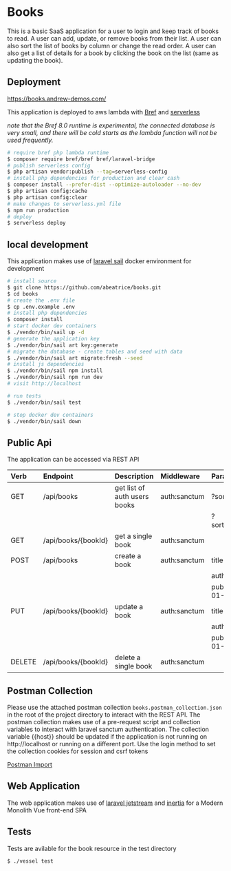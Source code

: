 # Books

This is a basic SaaS application for a user to login and keep track of books to read.
A user can add, update, or remove books from their list.
A user can also sort the list of books by column or change the read order.
A user can also get a list of details for a book by clicking the book on the list (same as updating the book).

## Deployment

https://books.andrew-demos.com/

This application is deployed to aws lambda with [Bref](https://bref.sh/docs/frameworks/laravel.html) and [serverless](https://www.serverless.com/)

*note that the Bref 8.0 runtime is experimental, the connected database is very small, and there will be cold starts as the lambda function will not be used frequently.*

```sh
# require bref php lambda runtime
$ composer require bref/bref bref/laravel-bridge
# publish serverless config
$ php artisan vendor:publish --tag=serverless-config
# install php dependencies for production and clear cash
$ composer install --prefer-dist --optimize-autoloader --no-dev
$ php artisan config:cache
$ php artisan config:clear
# make changes to serverless.yml file
$ npm run production
# deploy
$ serverless deploy
```

## local development

This application makes use of [laravel sail](https://laravel.com/docs/8.x/sail#installation) docker environment for development

```sh
# install source
$ git clone https://github.com/abeatrice/books.git
$ cd books
# create the .env file
$ cp .env.example .env
# install php dependencies
$ composer install
# start docker dev containers
$ ./vendor/bin/sail up -d
# generate the application key
$ ./vendor/bin/sail art key:generate
# migrate the database - create tables and seed with data
$ ./vendor/bin/sail art migrate:fresh --seed
# install js dependencies
$ ./vendor/bin/sail npm install
$ ./vendor/bin/sail npm run dev
# visit http://localhost

# run tests
$ ./vendor/bin/sail test

# stop docker dev containers
$ ./vendor/bin/sail down
```

## Public Api

The application can be accessed via REST API

| Verb      | Endpoint                              | Description                       | Middleware    | Parameters                |
|:--------- |:------------------------------------- |:--------------------------------- |:------------- |:--------------------------|
| GET       | /api/books                            | get list of auth users books      | auth:sanctum  | ?sort_on=title            |
|           |                                       |                                   |               | ?sort_direction=DESC      |
| GET       | /api/books/{bookId}                   | get a single book                 | auth:sanctum  |                           |
| POST      | /api/books                            | create a book                     | auth:sanctum  | title=new book            |
|           |                                       |                                   |               | author=new author         |
|           |                                       |                                   |               | published_on=2021-01-01   |
| PUT       | /api/books/{bookId}                   | update a book                     | auth:sanctum  | title=new book            |
|           |                                       |                                   |               | author=new author         |
|           |                                       |                                   |               | published_on=2021-01-01   |
| DELETE    | /api/books/{bookId}                   | delete a single book              | auth:sanctum  |                           |

## Postman Collection

Please use the attached postman collection `books.postman_collection.json` in the root of the project directory to interact with the REST API.
The postman collection makes use of a pre-request script and collection variables to interact with laravel sanctum authentication.
The collection variable {{host}} should be updated if the application is not running on http://localhost or running on a different port.
Use the login method to set the collection cookies for session and csrf tokens

[Postman Import](https://learning.postman.com/docs/getting-started/importing-and-exporting-data/#importing-data-into-postman)

## Web Application

The web application makes use of [laravel jetstream](https://jetstream.laravel.com/2.x/introduction.html) and [inertia](https://inertiajs.com/) for a Modern Monolith Vue front-end SPA

## Tests

Tests are avilable for the book resource in the test directory
```sh
$ ./vessel test
```

